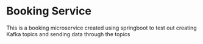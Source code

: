 # Booking Service

This is a booking microservice created using springboot to test out creating Kafka topics and sending data through the topics

